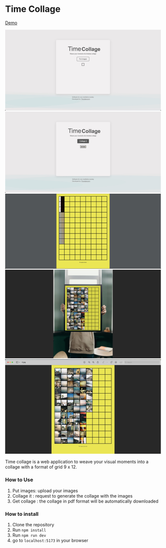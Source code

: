 # Time Collage

[Demo](https://timecollage.pages.dev/)


![Time Collage Preview](./public/1.jpg)
![Time Collage Preview](./public/2.jpg)
![Time Collage Preview](./public/3.jpg)
![Time Collage Preview](./public/8.jpg)
![Time Collage Preview](./public/9.jpg)

Time collage is a web application to weave your visual moments into a collage with a format of grid 9 x 12.

### How to Use

1. Put images: upload your images
2. Collage it : request to generate the collage with the images
3. Get collage : the collage in pdf format will be automatically downloaded

### How to install

1. Clone the repository
2. Run `npm install`
3. Run `npm run dev`
4. go to `localhost:5173` in your browser
